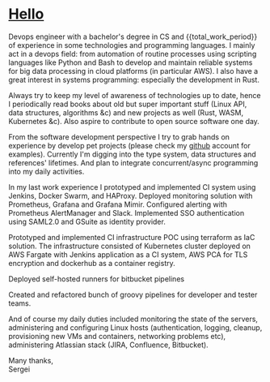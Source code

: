 # [Hello](/download/cover.pdf)

Devops engineer with a bachelor's degree in CS and {{total_work_period}} of
experience in some technologies and programming languages. I mainly act in a
devops field: from automation of routine processes using scripting languages
like Python and Bash to develop and maintain reliable systems for big data
processing in cloud platforms (in particular AWS). I also have a great interest
in systems programming: especially the development in Rust.

Always try to keep my level of awareness of technologies up to date, hence I
periodically read books about old but super important stuff (Linux API, data
structures, algorithms &c) and new projects as well (Rust, WASM, Kubernetes
&c). Also aspire to contribute to open source software one day.

From the software development perspective I try to grab hands on experience by
develop pet projects (please check my [github](https://github.com/enkron)
account for examples). Currently I'm digging into the type system, data
structures and references' lifetimes. And plan to integrate concurrent/async
programming into my daily activities.

In my last work experience I prototyped and implemented CI system using
Jenkins, Docker Swarm, and HAProxy. Deployed monitoring solution with
Prometheus, Grafana and Grafana Mimir. Configured alerting with Prometheus
AlertManager and Slack. Implemented SSO authentication using SAML2.0 and GSuite
as identity provider.

Prototyped and implemented CI infrastructure POC using terraform as IaC
solution. The infrastructure consisted of Kubernetes cluster deployed on AWS
Fargate with Jenkins application as a CI system, AWS PCA for TLS encryption and
dockerhub as a container registry.

Deployed self-hosted runners for bitbucket pipelines

Created and refactored bunch of groovy pipelines for developer and tester
teams.

And of course my daily duties included monitoring the state of the servers,
administering and configuring Linux hosts (authentication, logging, cleanup,
provisioning new VMs and containers, networking problems etc), administering
Atlassian stack (JIRA, Confluence, Bitbucket).

Many thanks, \
Sergei
